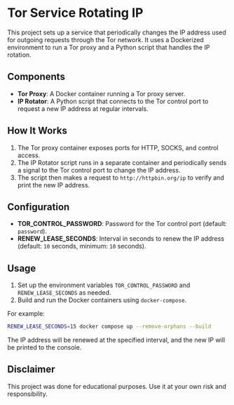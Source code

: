 # Tor Service Rotating IP

This project sets up a service that periodically changes the IP address used for outgoing requests through the Tor network. It uses a Dockerized environment to run a Tor proxy and a Python script that handles the IP rotation.

## Components

- **Tor Proxy**: A Docker container running a Tor proxy server.
- **IP Rotator**: A Python script that connects to the Tor control port to request a new IP address at regular intervals.

## How It Works

1. The Tor proxy container exposes ports for HTTP, SOCKS, and control access.
2. The IP Rotator script runs in a separate container and periodically sends a signal to the Tor control port to change the IP address.
3. The script then makes a request to `http://httpbin.org/ip` to verify and print the new IP address.

## Configuration

- **TOR_CONTROL_PASSWORD**: Password for the Tor control port (default: `password`).
- **RENEW_LEASE_SECONDS**: Interval in seconds to renew the IP address (default: `10` seconds, minimum: `10` seconds).

## Usage

1. Set up the environment variables `TOR_CONTROL_PASSWORD` and `RENEW_LEASE_SECONDS` as needed.
2. Build and run the Docker containers using `docker-compose`.

For example:

```sh
RENEW_LEASE_SECONDS=15 docker compose up --remove-orphans --build
```

The IP address will be renewed at the specified interval, and the new IP will be printed to the console.

## Disclaimer

This project was done for educational purposes. Use it at your own risk and responsibility.

